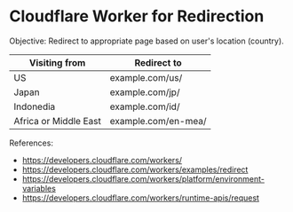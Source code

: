 # Cloudflare Worker for Redirection
Objective: Redirect to appropriate page based on user's location (country). 

| Visiting from | Redirect to |
| --- | --- |
| US | example.com/us/ |
| Japan | example.com/jp/ |
| Indonedia | example.com/id/ |
| Africa or Middle East | example.com/en-mea/ |

References: 
- https://developers.cloudflare.com/workers/
- https://developers.cloudflare.com/workers/examples/redirect
- https://developers.cloudflare.com/workers/platform/environment-variables
- https://developers.cloudflare.com/workers/runtime-apis/request